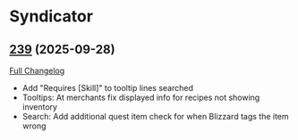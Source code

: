 # Syndicator

## [239](https://github.com/TheMouseNest/Syndicator/tree/239) (2025-09-28)
[Full Changelog](https://github.com/TheMouseNest/Syndicator/compare/238...239) 

- Add "Requires [Skill]" to tooltip lines searched  
- Tooltips: At merchants fix displayed info for recipes not showing inventory  
- Search: Add additional quest item check for when Blizzard tags the item wrong  
